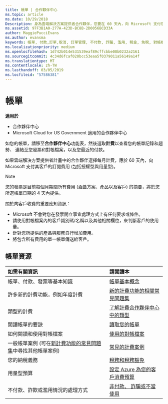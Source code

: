 ```yaml
---
title: 帳單 | 合作夥伴中心
ms.topic: article
ms.date: 10/29/2018
Description: 身為雲端解決方案提供者合作夥伴，您要在 60 天內，向 Microsoft 支付您客戶之授權型與用量型訂閱的費用。
ms.assetid: 97F3B1A0-277A-423D-BC8B-2D0056BCD33A
author: MaggiePucciEvans
ms.author: evansma
keywords: 帳單, 付款,訂單,取消, 訂單管理, 不付款, 詐騙, 濫用, 稅金, 免稅, 對帳檔案, 對帳檔案
ms.localizationpriority: medium
ms.openlocfilehash: 1d742b014e531539eaf89cffcbbe08b0232a2161
ms.sourcegitcommit: 4c34d6fcaf020bcc53eaa5f0379011a56149a14f
ms.translationtype: MT
ms.contentlocale: zh-TW
ms.lasthandoff: 03/05/2019
ms.locfileid: "57586381"
---
```

# <a name="billing"></a>帳單

**適用於**

-  合作夥伴中心
-  Microsoft Cloud for US Government 適用的合作夥伴中心
 
 
如您的帳單，請移至**合作夥伴中心**功能表，然後選取**計費**以查看您的帳單記錄和趨勢、 連結至您發票和對帳檔案，以及您最近的付款。

如果雲端解決方案提供者計畫中的合作夥伴選擇每月計費，應於 60 天內，向 Microsoft 支付其客戶的訂閱費用 (包括授權型與用量型)。

> [!NOTE]  
> 您的發票是目前每個月期間所有費用 (涵蓋方案、產品以及客戶) 的摘要，將於您所選帳單日期的 4 天內提供。

關於向客戶收費的重要應知資訊：

-   Microsoft 不會對您在發票開立事宜處理方式上有任何要求或條件。
-   請使用對帳檔案內的客戶識別碼/名稱以及其他相關欄位，來判斷客戶的使用量。
-   針對您所提供的產品與服務自行增加費用。
-   將包含所有費用的單一帳單傳送給客戶。

## <a name="billing-resources"></a>帳單資源
|**如需有關資訊**   |**請閱讀本**    |
|:-----------------------------|:-----------------|
|帳單、付款、發票等基本知識   |[帳單基本概念](billing-basics.md)
|許多新的計費功能，例如年度計費   |[新的計費功能的相關常見問題集](faq-about-new-billing-features.md)|
|類型的計費   |[了解計費合作夥伴中心中的類型](billing-different-types.md)   |
|閱讀帳單的要訣   |[讀取您的帳單](read-your-bill.md)   |
|如何閱讀和使用對帳檔案   |[使用的對帳檔案](use-the-reconciliation-files.md)|
|一般帳單案例 (可在[新計費功能的常見問題集](faq-about-new-billing-features.md)中尋找其他帳單案例)|[常見的計費案例](common-billing-scenarios.md)|
|您的納稅義務   | [稅務和稅務豁免](tax-and-tax-exemptions.md)|
|用量型預算    |[設定 Azure 為您的客戶消費預算](set-an-azure-spending-budget-for-your-customers.md)|
|不付款、詐欺或濫用情況的處理方式   |[非付款、 詐騙或不當使用](non-payment--fraud--or-misuse.md)|




















